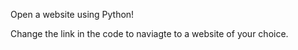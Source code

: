 Open a website using Python!

Change the link in the code to naviagte to a website  of your choice.
